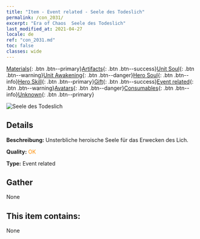 ```yaml
---
title: "Item - Event related - Seele des Todeslich"
permalink: /con_2031/
excerpt: "Era of Chaos  Seele des Todeslich"
last_modified_at: 2021-04-27
locale: de
ref: "con_2031.md"
toc: false
classes: wide
---
```

 [Materials](/ItemsDE/){: .btn .btn--primary}[Artifacts](/ItemsDE/Artifacts/){: .btn .btn--success}[Unit Soul](/ItemsDE/UnitSoul/){: .btn .btn--warning}[Unit Awakening](/ItemsDE/UnitAwakening/){: .btn .btn--danger}[Hero Soul](/ItemsDE/HeroSoul/){: .btn .btn--info}[Hero Skill](/ItemsDE/HeroSkill/){: .btn .btn--primary}[Gift](/ItemsDE/Gift/){: .btn .btn--success}[Event related](/ItemsDE/Events/){: .btn .btn--warning}[Avatars](/ItemsDE/Avatars/){: .btn .btn--danger}[Consumables](/ItemsDE/Consumables/){: .btn .btn--info}[Unknown](/ItemsDE/Unknown/){: .btn .btn--primary}

 ![Seele des Todeslich](/images/t/juexing_305.png)

## Details
 **Beschreibung:** Unsterbliche heroische Seele für das Erwecken des Lich.

 **Quality:** <span style="color: #FF8C00">OK</span>

 **Type:** Event related

## Gather

  None

## This item contains:

  None

